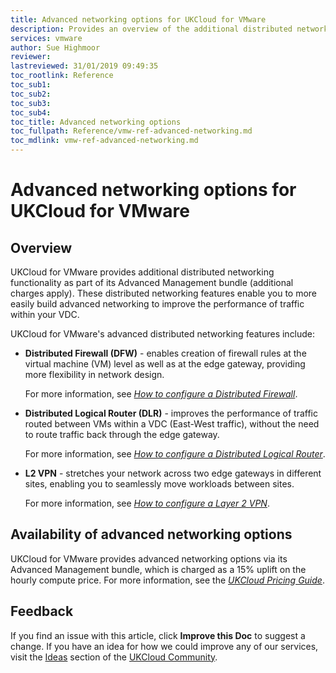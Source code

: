 ```yaml
---
title: Advanced networking options for UKCloud for VMware
description: Provides an overview of the additional distributed networking functionality available with UKCloud for VMware, including Distributed Firewall (DFW), Distributed Logical Router (DLR) and L2 VPN
services: vmware
author: Sue Highmoor
reviewer:
lastreviewed: 31/01/2019 09:49:35
toc_rootlink: Reference
toc_sub1: 
toc_sub2:
toc_sub3:
toc_sub4:
toc_title: Advanced networking options
toc_fullpath: Reference/vmw-ref-advanced-networking.md
toc_mdlink: vmw-ref-advanced-networking.md
---
```


# Advanced networking options for UKCloud for VMware

## Overview

UKCloud for VMware provides additional distributed networking functionality as part of its Advanced Management bundle (additional charges apply). These distributed networking features enable you to more easily build advanced networking to improve the performance of traffic within your VDC.

UKCloud for VMware's advanced distributed networking features include:

- **Distributed Firewall (DFW)** - enables creation of firewall rules at the virtual machine (VM) level as well as at the edge gateway, providing more flexibility in network design.

    For more information, see [*How to configure a Distributed Firewall*](vmw-how-configure-distributed-firewall.md).

- **Distributed Logical Router (DLR)** - improves the performance of traffic routed between VMs within a VDC (East-West traffic), without the need to route traffic back through the edge gateway.

    For more information, see [*How to configure a Distributed Logical Router*](vmw-how-configure-distributed-logical-router.md).

- **L2 VPN** - stretches your network across two edge gateways in different sites, enabling you to seamlessly move workloads between sites.

    For more information, see [*How to configure a Layer 2 VPN*](vmw-how-configure-l2-vpn.md).

## Availability of advanced networking options

UKCloud for VMware provides advanced networking options via its Advanced Management bundle, which is charged as a 15% uplift on the hourly compute price. For more information, see the [*UKCloud Pricing Guide*](https://ukcloud.com/wp-content/uploads/2019/06/ukcloud-pricing-guide-11.0.pdf).

## Feedback

If you find an issue with this article, click **Improve this Doc** to suggest a change. If you have an idea for how we could improve any of our services, visit the [Ideas](https://community.ukcloud.com/ideas) section of the [UKCloud Community](https://community.ukcloud.com).
